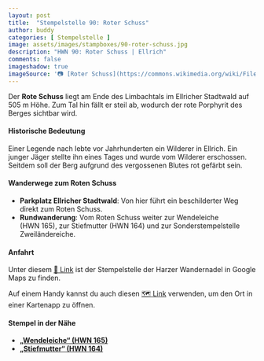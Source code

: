 ```yaml
---
layout: post
title:  "Stempelstelle 90: Roter Schuss"
author: buddy
categories: [ Stempelstelle ]
image: assets/images/stampboxes/90-roter-schuss.jpg
description: "HWN 90: Roter Schuss | Ellrich"
comments: false
imageshadow: true
imageSource: '📷 [Roter Schuss](https://commons.wikimedia.org/wiki/File:Roter_Schuss.jpg) von <a href="//commons.wikimedia.org/wiki/User:B.Thomas95" title="User:B.Thomas95">Thomas Binder</a> unter Lizenz [CC BY-SA 4.0](https://creativecommons.org/licenses/by-sa/4.0)'
---
```


Der **Rote Schuss** liegt am Ende des Limbachtals im Ellricher Stadtwald auf 505 m Höhe. Zum Tal hin fällt er steil ab, wodurch der rote Porphyrit des Berges sichtbar wird.

#### Historische Bedeutung

Einer Legende nach lebte vor Jahrhunderten ein Wilderer in Ellrich. Ein junger Jäger stellte ihn eines Tages und wurde vom Wilderer erschossen. Seitdem soll der Berg aufgrund des vergossenen Blutes rot gefärbt sein.

#### Wanderwege zum Roten Schuss

- **Parkplatz Ellricher Stadtwald**: Von hier führt ein beschilderter Weg direkt zum Roten Schuss.
- **Rundwanderung**: Vom Roten Schuss weiter zur Wendeleiche (HWN 165), zur Stiefmutter (HWN 164) und zur Sonderstempelstelle Zweiländereiche.

#### Anfahrt

Unter diesem [📍 Link](https://www.google.com/maps/dir/?api=1&origin=&destination=51.61714%2C%2010.65168) ist der Stempelstelle der Harzer Wandernadel in Google Maps zu finden.

<div class="android-only">
  Auf einem Handy kannst du auch diesen 
  <a href="geo:51.61714,10.65168">🗺️ Link</a> 
  verwenden, um den Ort in einer Kartenapp zu öffnen.
  <p></p>
</div>

#### Stempel in der Nähe

- [**„Wendeleiche“ (HWN 165)**](/stempelstelle-165-wendel-eiche)
- [**„Stiefmutter“ (HWN 164)**](/stempelstelle-164-stiefmutter)

